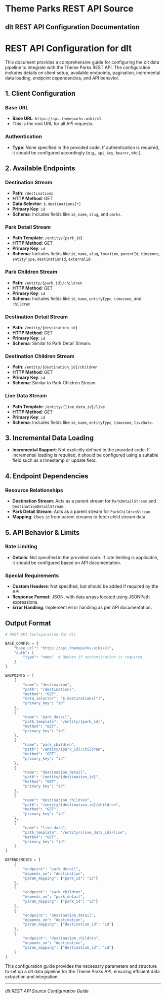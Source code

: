 # Theme Parks REST API Source

## dlt REST API Configuration Documentation

# REST API Configuration for dlt

This document provides a comprehensive guide for configuring the dlt data pipeline to integrate with the Theme Parks REST API. The configuration includes details on client setup, available endpoints, pagination, incremental data loading, endpoint dependencies, and API behavior.

## 1. Client Configuration

### Base URL
- **Base URL**: `https://api.themeparks.wiki/v1`
- This is the root URL for all API requests.

### Authentication
- **Type**: None specified in the provided code. If authentication is required, it should be configured accordingly (e.g., `api_key`, `bearer`, etc.).

## 2. Available Endpoints

### Destination Stream
- **Path**: `/destinations`
- **HTTP Method**: GET
- **Data Selector**: `$.destinations[*]`
- **Primary Key**: `id`
- **Schema**: Includes fields like `id`, `name`, `slug`, and `parks`.

### Park Detail Stream
- **Path Template**: `/entity/{park_id}`
- **HTTP Method**: GET
- **Primary Key**: `id`
- **Schema**: Includes fields like `id`, `name`, `slug`, `location`, `parentId`, `timezone`, `entityType`, `destinationId`, `externalId`.

### Park Children Stream
- **Path**: `/entity/{park_id}/children`
- **HTTP Method**: GET
- **Primary Key**: `id`
- **Schema**: Includes fields like `id`, `name`, `entityType`, `timezone`, and `children`.

### Destination Detail Stream
- **Path**: `/entity/{destination_id}`
- **HTTP Method**: GET
- **Primary Key**: `id`
- **Schema**: Similar to Park Detail Stream.

### Destination Children Stream
- **Path**: `/entity/{destination_id}/children`
- **HTTP Method**: GET
- **Primary Key**: `id`
- **Schema**: Similar to Park Children Stream.

### Live Data Stream
- **Path Template**: `/entity/{live_data_id}/live`
- **HTTP Method**: GET
- **Primary Key**: `id`
- **Schema**: Includes fields like `id`, `name`, `entityType`, `timezone`, `liveData`.

## 3. Incremental Data Loading

- **Incremental Support**: Not explicitly defined in the provided code. If incremental loading is required, it should be configured using a suitable field such as a timestamp or update field.

## 4. Endpoint Dependencies

### Resource Relationships
- **Destination Stream**: Acts as a parent stream for `ParkDetailStream` and `DestinationDetailStream`.
- **Park Detail Stream**: Acts as a parent stream for `ParkChildrenStream`.
- **Mapping**: Uses `id` from parent streams to fetch child stream data.

## 5. API Behavior & Limits

### Rate Limiting
- **Details**: Not specified in the provided code. If rate limiting is applicable, it should be configured based on API documentation.

### Special Requirements
- **Custom Headers**: Not specified, but should be added if required by the API.
- **Response Format**: JSON, with data arrays located using JSONPath expressions.
- **Error Handling**: Implement error handling as per API documentation.

## Output Format

```python
# REST API Configuration for dlt

BASE_CONFIG = {
    "base_url": "https://api.themeparks.wiki/v1",
    "auth": {
        "type": "none"  # Update if authentication is required
    }
}

ENDPOINTS = [
    {
        "name": "destination",
        "path": "/destinations",
        "method": "GET",
        "data_selector": "$.destinations[*]",
        "primary_key": "id"
    },
    {
        "name": "park_detail",
        "path_template": "/entity/{park_id}",
        "method": "GET",
        "primary_key": "id"
    },
    {
        "name": "park_children",
        "path": "/entity/{park_id}/children",
        "method": "GET",
        "primary_key": "id"
    },
    {
        "name": "destination_detail",
        "path": "/entity/{destination_id}",
        "method": "GET",
        "primary_key": "id"
    },
    {
        "name": "destination_children",
        "path": "/entity/{destination_id}/children",
        "method": "GET",
        "primary_key": "id"
    },
    {
        "name": "live_data",
        "path_template": "/entity/{live_data_id}/live",
        "method": "GET",
        "primary_key": "id"
    }
]

DEPENDENCIES = [
    {
        "endpoint": "park_detail",
        "depends_on": "destination",
        "param_mapping": {"park_id": "id"}
    },
    {
        "endpoint": "park_children",
        "depends_on": "park_detail",
        "param_mapping": {"park_id": "id"}
    },
    {
        "endpoint": "destination_detail",
        "depends_on": "destination",
        "param_mapping": {"destination_id": "id"}
    },
    {
        "endpoint": "destination_children",
        "depends_on": "destination",
        "param_mapping": {"destination_id": "id"}
    }
]
```

This configuration guide provides the necessary parameters and structure to set up a dlt data pipeline for the Theme Parks API, ensuring efficient data extraction and integration.

---
*dlt REST API Source Configuration Guide*